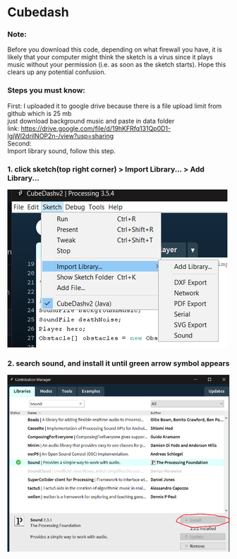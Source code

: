 # Cubedash
### Note:
Before you download this code, depending on what firewall you have, it is likely that your computer might think the sketch is a virus since it plays music without your permission (i.e. as soon as the sketch starts). Hope this clears up any potential confusion.
### Steps you must know:
First:
I uploaded it to google drive because there is a file upload limit from github which is 25 mb
</br>just download background music and paste in data folder
</br>link: https://drive.google.com/file/d/19hKFRfq131Qp0D1-lgjWl2drilNOP2n-/view?usp=sharing
</br>Second:
</br>Import library sound, follow this step.
### 1. click sketch(top right corner) > Import Library... > Add Library...
![](https://raw.githubusercontent.com/adefiqri12/cubedash/main/how_to_import_library_sound_1.png)
### 2. search sound, and install it until green arrow symbol appears 
![](https://raw.githubusercontent.com/adefiqri12/cubedash/main/how_to_import_library_sound_2.PNG)
